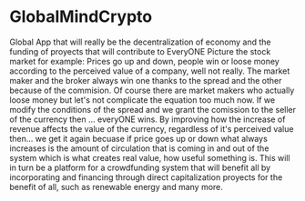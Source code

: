 # GlobalMindCrypto
Global App that will really be the decentralization of economy and the funding of proyects that will contribute to EveryONE
Picture the stock market for example: Prices go up and down, people win or loose money according to the perceived value of a company, well not really. The market maker and the broker always win one thanks to the spread and the other because of the commision.
Of course there are market makers who actually loose money but let's not complicate the equation too much now. 
If we modify the conditions of the spread and we grant the comission to the seller of the currency then ... everyONE wins.
By improving how the increase of revenue affects the value of the currency, regardless of it's perceived value then... we get it again becuase if price goes up or down what always increases is the amount of circulation that is coming in and out of the system which is what creates real value, how useful something is.
This will in turn be a platform for a crowdfunding system that will benefit all by incorporating and financing through direct capitalization proyects for the benefit of all, such as renewable energy and many more.
